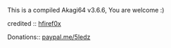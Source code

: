 This is a compiled Akagi64 v3.6.6, You are welcome :)

credited :: [hfiref0x](https://github.com/hfiref0x/UACME)

Donations:: 
[paypal.me/5ledz](https://www.paypal.com/paypalme/5ledz)


